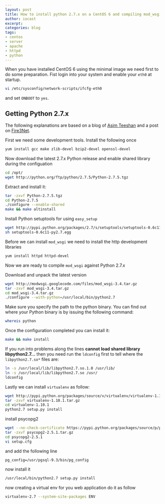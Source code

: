 ```yaml
---
layout: post
title: How to install python 2.7.x on a CentOS 6 and compiling mod_wsgi against Python 2.7.x
author: iocast
excerpt: 
categories: blog
tags:
- centos
- server
- apache
- httpd
- python
---
```


When you have installed CentOS 6 using the minimal image we need first to do some preparation. Fist login into your system and enable your ```eth0``` at startup.

```bash
vi /etc/sysconfig/network-scripts/ifcfg-eth0
```

and set ```ONBOOT``` to ```yes```.

## Getting Python 2.7.x

The following explanations are based on a blog of [Asim Teeshan][asim] and a post on [Fire3Net][fir3net].

First we need some development tools. Install the following once

```bash
yum install gcc make zlib-devel bzip2-devel openssl-devel
```

Now download the latest 2.7.x Python release and enable shared library during the configuation

```bash
cd /opt/
wget http://python.org/ftp/python/2.7.5/Python-2.7.5.tgz
```

Extract and install it:

```bash
tar -zxvf Python-2.7.5.tgz
cd Python-2.7.5
./configure --enable-shared
make && make altinstall
```


Install Python setuptools for using ```easy_setup```

```bash
wget http://pypi.python.org/packages/2.7/s/setuptools/setuptools-0.6c11-py2.7.egg
sh setuptools-0.6c11-py2.7.egg
```


Before we can install ```mod_wsgi``` we need to install the http development libraries

```bash
yum install httpd httpd-devel
```

Now we are ready to compile ```mod_wsgi``` against Python 2.7.x

Download and unpack the latest version

```bash
wget http://modwsgi.googlecode.com/files/mod_wsgi-3.4.tar.gz
tar -zxvf mod_wsgi-3.4.tar.gz
cd mod_wsgi-3.4.tar.gz
./configure --with-python=/usr/local/bin/python2.7
```

Make sure you specify the path to the python binary. You can find out where your Python binary is by issuing the following command:

```bash
whereis python
```

Once the configuration completed you can install it:

```bash
make && make install
```

If you run into problems along the lines **cannot load shared library libpython2.7...** then you need run the ```ldconfig``` first to tell where the ```libpython2.7.so*``` files are:

```bash
ln -s /usr/local/lib/libpython2.7.so.1.0 /usr/lib/
ln -s /usr/local/lib/libpython2.7.so /usr/
ldconfig
```

Lastly we can install ```virtualenv``` as follow:

```bash
wget http://pypi.python.org/packages/source/v/virtualenv/virtualenv-1.10.1.tar.gz
tar -zxvf virtualenv-1.10.1.tar.gz
cd virtualenv-1.10.1
python2.7 setup.py install
```


install psycopg2

```bash
wget --no-check-certificate https://pypi.python.org/packages/source/p/psycopg2/psycopg2-2.5.1.tar.gz
tar -zxvf psycopg2-2.5.1.tar.gz
cd psycopg2-2.5.1
vi setup.cfg
```

and add the following line

```
pg_config=/usr/pgsql-9.3/bin/pg_config
````


now install it

```bash
/usr/local/bin/python2.7 setup.py install
```


now creating a virtual env for you web application do it as follow

```bash
virtualenv-2.7 --system-site-packages ENV
```


[asim]: http://blog.nickhowell.co.uk/2010/11/30/setup-osqa-on-centos-5-5                        "Setup OSQA on CentOS 5.5 | nickhowell.co.uk"
[fir3net]: http://www.fir3net.com/Redhat-/-Fedora/how-do-i-compile-modwgsi-for-python-27.html   "How do I compile mod_wsgi for Python 2.7"

